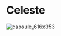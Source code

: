 # Celeste
![capsule_616x353](https://github.com/3abqreno/Celeste/assets/102177769/3c7e8437-555d-4d9b-a378-26e86f636c61)

